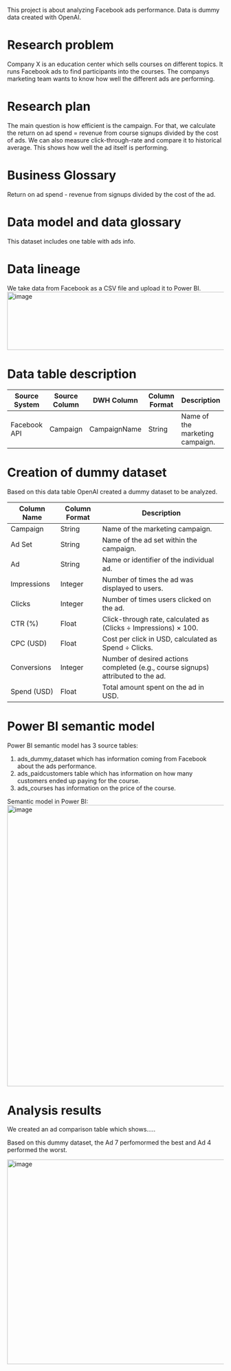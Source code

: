 This project is about analyzing Facebook ads performance. Data is dummy data created with OpenAI.

# Research problem 
Company X is an education center which sells courses on different topics. It runs Facebook ads to find participants into the courses. The companys marketing team wants to know how well the different ads are performing. 

# Research plan 
The main question is how efficient is the campaign. For that, we calculate the return on ad spend = revenue from course signups divided by the cost of ads. 
We can also measure click-through-rate and compare it to historical average. This shows how well the ad itself is performing. 

# Business Glossary 
Return on ad spend - revenue from signups divided by the cost of the ad. 

# Data model and data glossary
This dataset includes one table with ads info. 

# Data lineage 
We take data from Facebook as a CSV file and upload it to Power BI. 
<img width="540" height="135" alt="image" src="https://github.com/user-attachments/assets/51ce2f7a-a9b1-4846-8b52-7ee3516c5b10" />


# Data table description 
| Source System | Source Column | DWH Column | Column Format | Description
| ----------- | ------------- | --------------|---------------|------------ |
| Facebook API  | Campaign     | CampaignName | String   | Name of the marketing campaign.

# Creation of dummy dataset 
Based on this data table OpenAI created a dummy dataset to be analyzed.

| Column Name | Column Format | Description                                                                      |
| ----------- | ------------- | -------------------------------------------------------------------------------- |
| Campaign    | String        | Name of the marketing campaign.                                                  |
| Ad Set      | String        | Name of the ad set within the campaign.                                          |
| Ad          | String        | Name or identifier of the individual ad.                                         |
| Impressions | Integer       | Number of times the ad was displayed to users.                                   |
| Clicks      | Integer       | Number of times users clicked on the ad.                                         |
| CTR (%)     | Float         | Click-through rate, calculated as (Clicks ÷ Impressions) × 100.                  |
| CPC (USD)   | Float         | Cost per click in USD, calculated as Spend ÷ Clicks.                             |
| Conversions | Integer       | Number of desired actions completed (e.g., course signups) attributed to the ad. |
| Spend (USD) | Float         | Total amount spent on the ad in USD.                                             |


# Power BI semantic model 
Power BI semantic model has 3 source tables: 
1) ads_dummy_dataset which has information coming from Facebook about the ads performance.
2) ads_paidcustomers table which has information on how many customers ended up paying for the course.
3) ads_courses has information on the price of the course.

Semantic model in Power BI: 
<img width="666" height="654" alt="image" src="https://github.com/user-attachments/assets/a5e3bc47-e6eb-4837-ac32-280cfb588f1e" />

# Analysis results
We created an ad comparison table which shows.....

Based on this dummy dataset, the Ad 7 perfomormed the best and Ad 4 performed the worst.

<img width="858" height="476" alt="image" src="https://github.com/user-attachments/assets/8d779435-9afd-4f54-867b-d793dec2f47c" />













